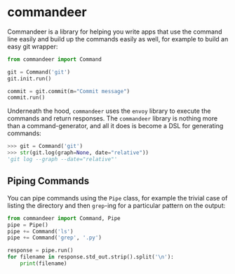 commandeer
==========

Commandeer is a library for helping you write apps that use
the command line easily and build up the commands easily as
well, for example to build an easy git wrapper:

```python
from commandeer import Command

git = Command('git')
git.init.run()

commit = git.commit(m="Commit message")
commit.run()
```

Underneath the hood, `commandeer` uses the `envoy` library
to execute the commands and return responses. The `commandeer`
library is nothing more than a command-generator, and all it
does is become a DSL for generating commands:

```python
>>> git = Command('git')
>>> str(git.log(graph=None, date="relative"))
'git log --graph --date="relative"'
```

## Piping Commands

You can pipe commands using the `Pipe` class, for example the
trivial case of listing the directory and then `grep`-ing for
a particular pattern on the output:

```python
from commandeer import Command, Pipe
pipe = Pipe()
pipe += Command('ls')
pipe += Command('grep', '.py')

response = pipe.run()
for filename in response.std_out.strip().split('\n'):
    print(filename)
```
